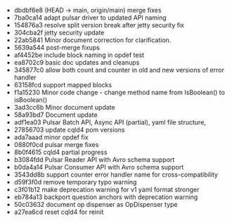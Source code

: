 - dbdbf6e8 (HEAD -> main, origin/main) merge fixes
- 7ba0ca14 adapt pulsar driver to updated API naming
- 154876a3 resolve split version break after jetty security fix
- 304cba2f jetty security update
- 22ab5841 Minor document correction for clarification.
- 5639a544 post-merge fixups
- af4452be include block naming in opdef test
- ea8702c9 basic doc updates and cleanups
- 345877c0 allow both count and counter in old and new versions of error handler
- 63158fcd support mapped blocks
- f1a15230 Minor code change - change method name from IsBoolean() to isBoolean()
- 3ad3cc6b Minor document update
- 58a93bd7 Document update
- adf1ea03 Pulsar Batch API, Async API (partial), yaml file structure,
- 27856703 update cqld4 pom versions
- ada7aaad minor opdef fix
- 0880f0cd pulsar merge fixes
- 8b0f4615 cqld4 partial progress
- b3084fdd Pulsar Reader API with Avro schema support
- b0da4a14 Pulsar Consumer API with Avro schema support
- 3543dd8b support counter error handler name for cross-compatibility
- d59f3f0d remove temporary typo warning
- c3f01b12 make deprecation warning for v1 yaml format stronger
- eb784a13 backport question anchors with deprecation warning
- 50c03632 document op dispenser as OpDispenser type
- a27ea6cd reset cqld4 for reinit
